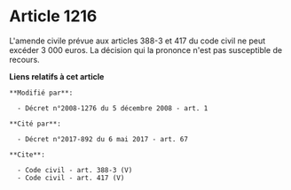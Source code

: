 # Article 1216

L'amende civile prévue aux articles 388-3 et 417 du code civil ne peut excéder 3 000 euros. La décision qui la prononce n'est
pas susceptible de recours.

**Liens relatifs à cet article**

	**Modifié par**:

	  - Décret n°2008-1276 du 5 décembre 2008 - art. 1

	**Cité par**:

	  - Décret n°2017-892 du 6 mai 2017 - art. 67

	**Cite**:

	  - Code civil - art. 388-3 (V)
	  - Code civil - art. 417 (V)
